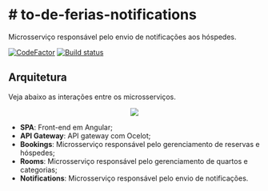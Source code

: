 # # to-de-ferias-notifications
Microsserviço responsável pelo envio de notificações aos hóspedes.

[![CodeFactor](https://www.codefactor.io/repository/github/wesleycosta/to-de-ferias-notifications/badge)](https://www.codefactor.io/repository/github/wesleycosta/to-de-ferias-notifications)
[![Build status](https://wlcosta.visualstudio.com/to-de-ferias/_apis/build/status/to-de-ferias-notifications-ci)](https://wlcosta.visualstudio.com/to-de-ferias/_build/latest?definitionId=9)

## Arquitetura
Veja abaixo as interações entre os microsserviços.

<p align="center">
  <img src="https://github.com/wesleycosta/to-de-ferias-bookings/blob/main/docs/architecture.png" />
</p>

- **SPA**: Front-end em Angular;
- **API Gateway**: API gateway com Ocelot;
- **Bookings**: Microsserviço responsável pelo gerenciamento de reservas e hóspedes;
- **Rooms**: Microsserviço responsável pelo gerenciamento de quartos e categorias;
- **Notifications**: Microsserviço responsável pelo envio de notificações.
